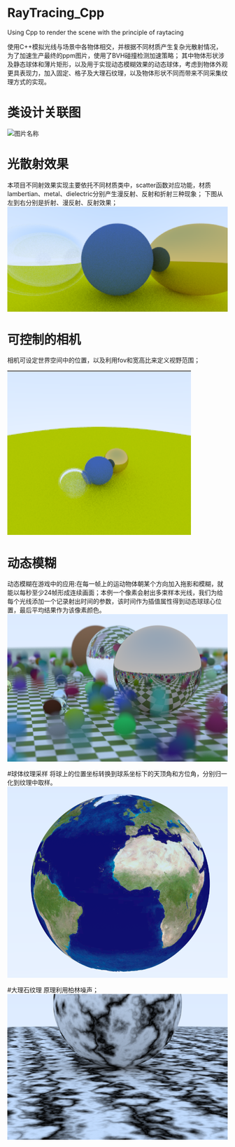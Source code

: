 # RayTracing_Cpp
Using Cpp to render the scene with the principle of raytacing

使用C++模拟光线与场景中各物体相交，并根据不同材质产生复杂光散射情况，为了加速生产最终的ppm图片，使用了BVH碰撞检测加速策略；
其中物体形状涉及静态球体和薄片矩形，以及用于实现动态模糊效果的动态球体，考虑到物体外观更具表现力，加入固定、格子及大理石纹理，以及物体形状不同而带来不同采集纹理方式的实现。

# 类设计关联图
![图片名称](https://github.com/shaoming-CN/RayTracing_Cpp/blob/main/Displaypicture/RayTracing_Note.png) 

# 光散射效果
本项目不同射效果实现主要依托不同材质类中，scatter函数对应功能，材质lambertian、metal、dielectric分别产生漫反射、反射和折射三种现象；
下图从左到右分别是折射、漫反射、反射效果；
![图片名称](https://github.com/shaoming-CN/RayTracing_Cpp/blob/main/Displaypicture/reflect_refract.png) 

# 可控制的相机
相机可设定世界空间中的位置，以及利用fov和宽高比来定义视野范围；

![图片名称](https://github.com/shaoming-CN/RayTracing_Cpp/blob/main/Displaypicture/Camera.png) 

# 动态模糊
动态模糊在游戏中的应用:在每一帧上的运动物体朝某个方向加入拖影和模糊，就能以每秒至少24帧形成连续画面；本例一个像素会射出多束样本光线，我们为给每个光线添加一个记录射出时间的参数，该时间作为插值属性得到动态球球心位置，最后平均结果作为该像素颜色。
![图片名称](https://github.com/shaoming-CN/RayTracing_Cpp/blob/main/Displaypicture/raytracing_movingsphere.png) 

#球体纹理采样
将球上的位置坐标转换到球系坐标下的天顶角和方位角，分别归一化到纹理中取样。
![图片名称](https://github.com/shaoming-CN/RayTracing_Cpp/blob/main/Displaypicture/sphere_getuv.png) 

#大理石纹理
原理利用柏林噪声；
![图片名称](https://github.com/shaoming-CN/RayTracing_Cpp/blob/main/Displaypicture/marble.png) 
